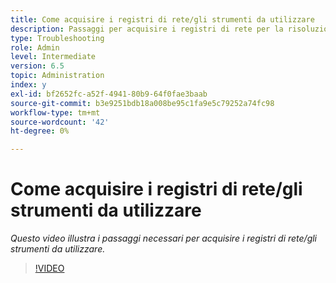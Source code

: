 ```yaml
---
title: Come acquisire i registri di rete/gli strumenti da utilizzare
description: Passaggi per acquisire i registri di rete per la risoluzione dei problemi relativi alla rete
type: Troubleshooting
role: Admin
level: Intermediate
version: 6.5
topic: Administration
index: y
exl-id: bf2652fc-a52f-4941-80b9-64f0fae3baab
source-git-commit: b3e9251bdb18a008be95c1fa9e5c79252a74fc98
workflow-type: tm+mt
source-wordcount: '42'
ht-degree: 0%

---
```


# Come acquisire i registri di rete/gli strumenti da utilizzare

*Questo video illustra i passaggi necessari per acquisire i registri di rete/gli strumenti da utilizzare.*

>[!VIDEO](https://video.tv.adobe.com/v/335491?quality=12&learn=on)
